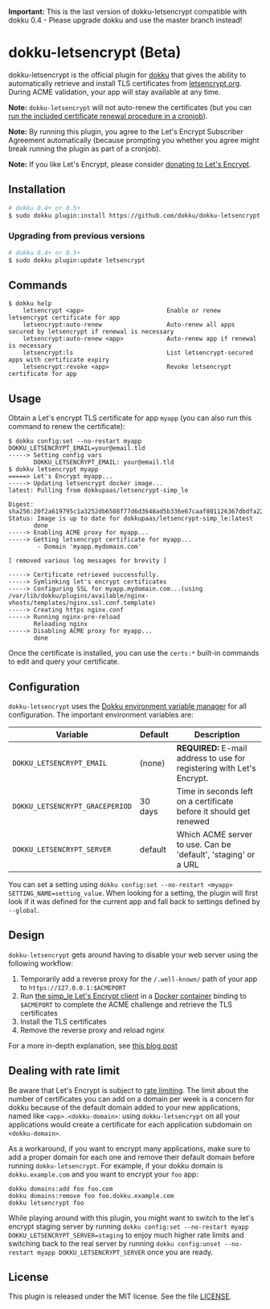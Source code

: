 **Important:** This is the last version of dokku-letsencrypt compatible with dokku 0.4 - Please upgrade dokku and use the master branch instead!


# dokku-letsencrypt (Beta)

dokku-letsencrypt is the official plugin for [dokku][dokku] that gives the ability to automatically retrieve and install TLS certificates from [letsencrypt.org](https://letsencrypt.org). During ACME validation, your app will stay available at any time.

**Note:** `dokku-letsencrypt` will not auto-renew the certificates (but you can [run the included certificate renewal procedure in a cronjob](https://blog.semicolonsoftware.de/running-dokku-letsencrypt-auto-renewal-as-a-cronjob/)).

**Note:** By running this plugin, you agree to the Let's Encrypt Subscriber Agreement automatically (because prompting you whether you agree might break running the plugin as part of a cronjob).

**Note:** If you like Let's Encrypt, please consider [donating to Let's Encrypt](https://letsencrypt.org/donate).

## Installation

```sh
# dokku 0.4+ or 0.5+
$ sudo dokku plugin:install https://github.com/dokku/dokku-letsencrypt.git
```

### Upgrading from previous versions

```sh
# dokku 0.4+ or 0.5+
$ sudo dokku plugin:update letsencrypt
```

## Commands

```
$ dokku help
    letsencrypt <app>                       Enable or renew letsencrypt certificate for app
    letsencrypt:auto-renew                  Auto-renew all apps secured by letsencrypt if renewal is necessary
    letsencrypt:auto-renew <app>            Auto-renew app if renewal is necessary
    letsencrypt:ls                          List letsencrypt-secured apps with certificate expiry
    letsencrypt:revoke <app>                Revoke letsencrypt certificate for app
```

## Usage

Obtain a Let's encrypt TLS certificate for app `myapp` (you can also run this command to renew the certificate):

```
$ dokku config:set --no-restart myapp DOKKU_LETSENCRYPT_EMAIL=your@email.tld
-----> Setting config vars
       DOKKU_LETSENCRYPT_EMAIL: your@email.tld
$ dokku letsencrypt myapp
=====> Let's Encrypt myapp...
-----> Updating letsencrypt docker image...
latest: Pulling from dokkupaas/letsencrypt-simp_le

Digest: sha256:20f2a619795c1a3252db6508f77d6d3648ad5b336e67caaf801126367dbdfa22
Status: Image is up to date for dokkupaas/letsencrypt-simp_le:latest
       done
-----> Enabling ACME proxy for myapp...
-----> Getting letsencrypt certificate for myapp...
        - Domain 'myapp.mydomain.com'

[ removed various log messages for brevity ]

-----> Certificate retrieved successfully.
-----> Symlinking let's encrypt certificates
-----> Configuring SSL for myapp.mydomain.com...(using /var/lib/dokku/plugins/available/nginx-vhosts/templates/nginx.ssl.conf.template)
-----> Creating https nginx.conf
-----> Running nginx-pre-reload
       Reloading nginx
-----> Disabling ACME proxy for myapp...
       done
```

Once the certificate is installed, you can use the `certs:*` built-in commands to edit and query your certificate.

## Configuration
`dokku-letsencrypt` uses the [Dokku environment variable manager](http://dokku.viewdocs.io/dokku/configuration-management/) for all configuration. The important environment variables are:

Variable                        | Default     | Description
--------------------------------|-------------|-------------------------------------------------------------------------
`DOKKU_LETSENCRYPT_EMAIL`       | (none)      | **REQUIRED:** E-mail address to use for registering with Let's Encrypt.
`DOKKU_LETSENCRYPT_GRACEPERIOD` | 30 days     | Time in seconds left on a certificate before it should get renewed
`DOKKU_LETSENCRYPT_SERVER`      | default     | Which ACME server to use. Can be 'default', 'staging' or a URL

You can set a setting using `dokku config:set --no-restart <myapp> SETTING_NAME=setting_value`. When looking for a setting, the plugin will first look if it was defined for the current app and fall back to settings defined by `--global`.

## Design

`dokku-letsencrypt` gets around having to disable your web server using the following workflow:

  1. Temporarily add a reverse proxy for the `/.well-known/` path of your app to `https://127.0.0.1:$ACMEPORT`
  2. Run [the simp_le Let's Encrypt client](https://github.com/kuba/simp_le) in a [Docker container](https://hub.docker.com/r/dokkupaas/letsencrypt-simp_le) binding to `$ACMEPORT` to complete the ACME challenge and retrieve the TLS certificates
  3. Install the TLS certificates
  4. Remove the reverse proxy and reload nginx

For a more in-depth explanation, see [this blog post](https://blog.semicolonsoftware.de/securing-dokku-with-lets-encrypt-tls-certificates/)


## Dealing with rate limit

Be aware that Let's Encrypt is subject to [rate limiting](https://community.letsencrypt.org/t/rate-limits-for-lets-encrypt/6769). The limit about the number of certificates you can add on a domain per week is a concern for dokku because of the default domain added to your new applications, named like `<app>.<dokku-domain>`: using `dokku-letsencrypt` on all your applications would create a certificate for each application subdomain on `<dokku-domain>`.

As a workaround, if you want to encrypt many applications, make sure to add a proper domain for each one and remove their default domain before running `dokku-letsencrypt`. For example, if your dokku domain is `dokku.example.com` and you want to encrypt your `foo` app:

```
dokku domains:add foo foo.com
dokku domains:remove foo foo.dokku.example.com
dokku letsencrypt foo
```

While playing around with this plugin, you might want to switch to the let's encrypt staging server by running `dokku config:set --no-restart myapp DOKKU_LETSENCRYPT_SERVER=staging` to enjoy much higher rate limits and switching back to the real server by running `dokku config:unset --no-restart myapp DOKKU_LETSENCRYPT_SERVER` once you are ready.

## License

This plugin is released under the MIT license. See the file [LICENSE](LICENSE).

[dokku]: https://github.com/dokku/dokku
